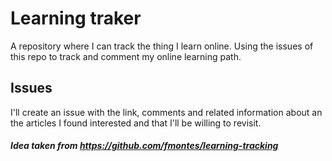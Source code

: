 # Learning traker
A repository where I can track the thing I learn online. Using the issues of this repo to track and comment my online learning path. 

## Issues
I'll create an issue with the link, comments and related information about an the articles I found interested and that I'll be willing to revisit.


##### Idea taken from https://github.com/fmontes/learning-tracking
